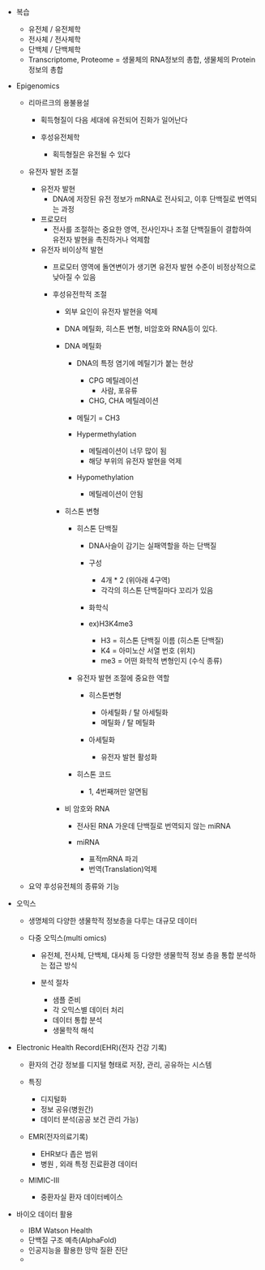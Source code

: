 - 복습
	- 유전체 / 유전체학
	- 전사체 / 전사체학
	- 단백체 / 단백체학
	- Transcriptome, Proteome = 생물체의 RNA정보의 총합, 생물체의 Protein 정보의 총합

- Epigenomics
	- 리마르크의 용불용설
		- 획득형질이 다음 세대에 유전되어 진화가 일어난다
		
		- 후성유전체학
			- 획득형질은 유전될 수 있다
	
	- 유전자 발현 조절
		- 유전자 발현
			- DNA에 저장된 유전 정보가 mRNA로 전사되고, 이후 단백질로 번역되는 과정
		- 프로모터
			- 전사를 조절하는 중요한 영역, 전사인자나 조절 단백질들이 결합하여 유전자 발현을 촉진하거나 억제함
		- 유전자 비이상적 발현
			- 프로모터 영역에 돌연변이가 생기면 유전자 발현 수준이 비정상적으로 낮아질 수 있음
			
			- 후성유전학적 조절
				- 외부 요인이 유전자 발현을 억제
				- DNA 메틸화, 히스톤 변형, 비암호와 RNA등이 있다.
				
				- DNA 메틸화
					- DNA의 특정 염기에 메틸기가 붙는 현상
						- CPG 메틸레이션
							- 사람, 포유류
						- CHG, CHA 메틸레이션
			
					- 메틸기 = CH3
					- Hypermethylation
						- 메틸레이션이 너무 많이 됨
						- 해당 부위의 유전자 발현을 억제
					- Hypomethylation
						- 메틸레이션이 안됨
				
				- 히스톤 변형
					- 히스톤 단백질
						- DNA사슬이 감기는 실패역할을 하는 단백질
						
						- 구성
							- 4개 \* 2 (위아래 4구역)
							- 각각의 히스톤 단백질마다 꼬리가 있음
						
						- 화학식
						- ex)H3K4me3
							- H3 = 히스톤 단백질 이름 (히스톤 단백질)
							- K4 = 아미노산 서열 번호 (위치)
							- me3 = 어떤 화학적 변형인지 (수식 종류)
					
					- 유전자 발현 조절에 중요한 역할
						- 히스톤변형
							- 아세틸화 / 탈 아세틸화
							- 메틸화 / 탈 메틸화
						
						- 아세틸화
							- 유전자 발현 활성화
					
					- 히스톤 코드
						- 1, 4번째꺼만 알면됨
				
				- 비 암호와 RNA
					- 전사된 RNA 가운데 단백질로 번역되지 않는 miRNA
					
					- miRNA
						- 표적mRNA 파괴
						- 번역(Translation)억제
				
	- 요약 후성유전체의 종류와 기능 

- 오믹스
	- 생명체의 다양한 생물학적 정보층을 다루는 대규모 데이터
	
	- 다중 오믹스(multi omics)
		- 유전체, 전사체, 단백체, 대사체 등 다양한 생물학적 정보 층을 통합 분석하는 접근 방식
		
		- 분석 절차
			- 샘플 준비
			- 각 오믹스별 데이터 처리
			- 데이터 통합 분석
			- 생물학적 해석

- Electronic Health Record(EHR)(전자 건강 기록)
	- 환자의 건강 정보를 디지털 형태로 저장, 관리, 공유하는 시스템

	- 특징
		- 디지털화
		- 정보 공유(병원간)
		- 데이터 분석(공공 보건 관리 가능)
	
	- EMR(전자의료기록)
		- EHR보다 좁은 범위
		- 병원 , 외래 특정 진료환경 데이터
	
	- MIMIC-III
		- 중환자실 환자 데이터베이스

- 바이오 데이터 활용
	- IBM Watson Health
	- 단백질 구조 예측(AlphaFold)
	- 인공지능을 활용한 망막 질환 진단
	- 